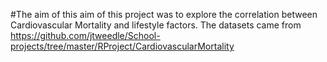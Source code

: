 #The aim of this aim of this project was to explore the correlation between Cardiovascular Mortality and lifestyle factors. The datasets
came from https://github.com/jtweedle/School-projects/tree/master/RProject/CardiovascularMortality
